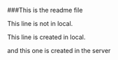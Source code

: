 ###This is the readme file


This line is not in local.

This line is created in local.

and this one is created in the server
